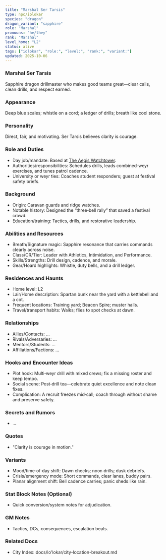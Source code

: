 ```yaml
---
title: "Marshal Ser Tarsis"
type: npc/iolokar
species: "dragon"
dragon_variant: "sapphire"
role: "Marshal"
pronouns: "he/they"
rank: "Marshal"
level_home: "L2"
status: alive
tags: ["iolokar", "role:", "level:", "rank:", "variant:"]
updated: 2025-10-06
---
```

### Marshal Ser Tarsis

Sapphire dragon drillmaster who makes good teams great—clear calls, clean drills, and respect earned.

### Appearance

Deep blue scales; whistle on a cord; a ledger of drills; breath like cool stone.

### Personality

Direct, fair, and motivating. Ser Tarsis believes clarity is courage.

### Role and Duties

- Day job/mandate: Based at [The Aegis Watchtower](docs/Io'lokar/Locations/the-aegis-watchtower.md).
- Authorities/responsibilities: Schedules drills, leads combined‑weyr exercises, and tunes patrol cadence.
- University or weyr ties: Coaches student responders; guest at festival safety briefs.

### Background

- Origin: Caravan guards and ridge watches.
- Notable history: Designed the “three‑bell rally” that saved a festival crowd.
- Education/training: Tactics, drills, and restorative leadership.

### Abilities and Resources

- Breath/Signature magic: Sapphire resonance that carries commands clearly across noise.
- Class/CR/Tier: Leader with Athletics, Intimidation, and Performance.
- Skills/Strengths: Drill design, cadence, and morale.
- Gear/Hoard highlights: Whistle, duty bells, and a drill ledger.

### Residences and Haunts

- Home level: L2
- Lair/Home description: Spartan bunk near the yard with a kettlebell and a cot.
- Frequent locations: Training yard; Beacon Spire; muster halls.
- Travel/transport habits: Walks; flies to spot checks at dawn.

### Relationships

- Allies/Contacts: ...
- Rivals/Adversaries: ...
- Mentors/Students: ...
- Affiliations/Factions: ...

### Hooks and Encounter Ideas

 - Plot hook: Multi‑weyr drill with mixed crews; fix a missing roster and keep tempo.
 - Social scene: Post‑drill tea—celebrate quiet excellence and note clean fixes.
 - Complication: A recruit freezes mid‑call; coach through without shame and preserve safety.

### Secrets and Rumors

- ...

### Quotes

- "Clarity is courage in motion."

### Variants

 - Mood/time‑of‑day shift: Dawn checks; noon drills; dusk debriefs.
 - Crisis/emergency mode: Short commands, clear lanes, buddy pairs.
 - Planar alignment shift: Bell cadence carries; panic sheds like rain.

### Stat Block Notes (Optional)

- Quick conversion/system notes for adjudication.

### GM Notes

- Tactics, DCs, consequences, escalation beats.

### Related Docs

- City Index: docs/Io'lokar/city-location-breakout.md
